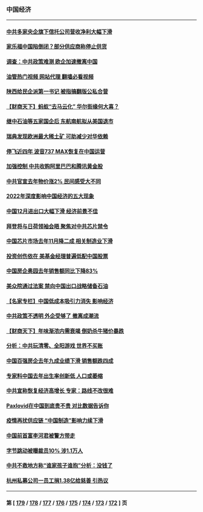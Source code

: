 ### 中国经济
---
#### [中共多家央企旗下信托公司营收净利大幅下滑](../../pages/ncid283/n13907058.md?01151245) 
#### [家乐福中国陷倒闭？部分供应商称停止供货](../../pages/ncid283/n13907044.md?01151245) 
#### [调查：中共政策难测 欧企加速撤离中国](../../pages/ncid283/n13906766.md?01151245) 
#### [油管热门视频 网站代理 翻墙必看视频](http://138.2.39.72:81/youtube.html?epic-marker?01151245)
#### [陕西给民企派第一书记 被指搞翻版公私合营](../../pages/ncid283/n13906682.md?01151245) 
#### [【财商天下】蚂蚁“去马云化” 华尔街缘何大喜？](../../pages/ncid283/n13906511.md?01151245) 
#### [继中石油等五家国企后 东航南航拟从美国退市](../../pages/ncid283/n13906480.md?01151245) 
#### [瑞典发现欧洲最大稀土矿 可助减少对华依赖](../../pages/ncid283/n13906450.md?01151245) 
#### [停飞近四年 波音737 MAX恢复在中国运营](../../pages/ncid283/n13906430.md?01151245) 
#### [加强控制 中共收购阿里巴巴和腾讯黄金股](../../pages/ncid283/n13906441.md?01151245) 
#### [中共官宣去年物价涨2% 民间感受大不同](../../pages/ncid283/n13906232.md?01151245) 
#### [2022年深度影响中国经济的五大现象](../../pages/ncid283/n13906152.md?01151245) 
#### [中国12月进出口大幅下滑 经济前景不佳](../../pages/ncid283/n13906082.md?01151245) 
#### [拜登将与日荷领袖会晤 聚焦对中共芯片禁令](../../pages/ncid283/n13905769.md?01151245) 
#### [中国芯片市场去年11月降二成 相关制造业下滑](../../pages/ncid283/n13905682.md?01151245) 
#### [投资创伤依在 美基金经理普遍低配中国股票](../../pages/ncid283/n13905691.md?01151245) 
#### [中国房企奥园去年销售额同比下降83%](../../pages/ncid283/n13905697.md?01151245) 
#### [美众院通过法案 禁向中国出口战略储备石油](../../pages/ncid283/n13905660.md?01151245) 
#### [【名家专栏】中国低成本吸引力消失 影响经济](../../pages/ncid283/n13905515.md?01151245) 
#### [中共政策不透明 外企受够了 撤离成潮流](../../pages/ncid283/n13904279.md?01151245) 
#### [【财商天下】年味渐浓内需衰竭 倒奶杀牛猪价暴跌](../../pages/ncid283/n13904837.md?01151245) 
#### [分析：中共玩清零、全阳游戏 世界不买账](../../pages/ncid283/n13904834.md?01151245) 
#### [中国百强房企去年九成业绩下滑 销售额跌四成](../../pages/ncid283/n13904850.md?01151245) 
#### [专家料中国去年出生率创新低 人口或萎缩](../../pages/ncid283/n13904493.md?01151245) 
#### [中共宣称恢复经济高增长 专家：路线不改很难](../../pages/ncid283/n13904216.md?01151245) 
#### [Paxlovid在中国到底贵不贵 对比数据告诉你](../../pages/ncid283/n13904029.md?01151245) 
#### [疫情再扰供应链 “中国制造”影响力续下滑](../../pages/ncid283/n13903981.md?01151245) 
#### [中国前首富李河君被警方带走](../../pages/ncid283/n13904041.md?01151245) 
#### [字节跳动被曝裁员10% 涉1.1万人](../../pages/ncid283/n13904025.md?01151245) 
#### [中共不救地方称“谁家孩子谁抱”分析：没钱了](../../pages/ncid283/n13903927.md?01151245) 
#### [杭州私募公司一员工捐1.38亿给慈善 引热议](../../pages/ncid283/n13903893.md?01151245) 

---
#### 第 [ [179](./179.md?01151245) / [178](./178.md?01151245) / [177](./177.md?01151245) / [176](./176.md?01151245) / [175](./175.md?01151245) / [174](./174.md?01151245) / [173](./173.md?01151245) / [172](./172.md?01151245) ] 页
